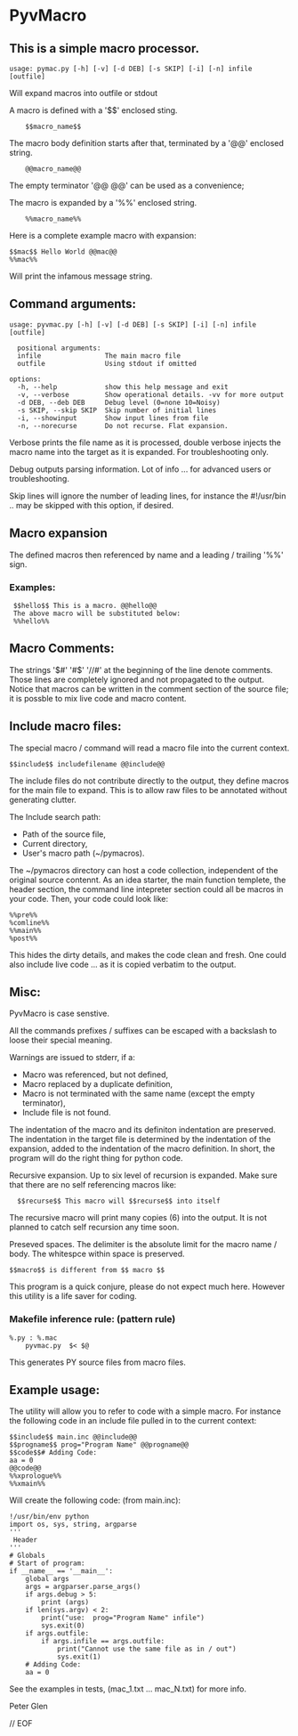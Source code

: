 # PyvMacro

## This is a simple macro processor.

    usage: pymac.py [-h] [-v] [-d DEB] [-s SKIP] [-i] [-n] infile [outfile]

Will expand macros into outfile or stdout

A macro is defined with a '\$\$' enclosed sting.

        $$macro_name$$

The macro body definition starts after that, terminated by a '@@' enclosed string.

        @@macro_name@@

 The empty terminator '@@ @@' can be used as a convenience;

The macro is expanded by a '%%' enclosed string.

        %%macro_name%%

Here is a complete example macro with expansion:

    $$mac$$ Hello World @@mac@@
    %%mac%%

Will print the infamous message string.

## Command arguments:

    usage: pyvmac.py [-h] [-v] [-d DEB] [-s SKIP] [-i] [-n] infile [outfile]

      positional arguments:
      infile                The main macro file
      outfile               Using stdout if omitted

    options:
      -h, --help            show this help message and exit
      -v, --verbose         Show operational details. -vv for more output
      -d DEB, --deb DEB     Debug level (0=none 10=Noisy)
      -s SKIP, --skip SKIP  Skip number of initial lines
      -i, --showinput       Show input lines from file
      -n, --norecurse       Do not recurse. Flat expansion.

Verbose prints the file name as it is processed, double verbose injects the macro name
into the target as it is expanded. For troubleshooting only.

Debug outputs parsing information. Lot of info ... for advanced users or troubleshooting.

Skip lines will ignore the number of leading lines, for instance the #!/usr/bin ..
may be skipped with this option, if desired.

## Macro expansion

The defined macros then referenced by name and a leading / trailing '%%' sign.

### Examples:

     $$hello$$ This is a macro. @@hello@@
     The above macro will be substituted below:
     %%hello%%

## Macro Comments:

The strings '$#' '#$' '//#' at the beginning of the line denote comments.
Those lines are completely ignored and not propagated to the output. Notice
that macros can be written in the comment section of the source file; it
is possble to mix live code and macro content.

## Include macro files:

The special macro / command will read a macro file into the current context.

    $$include$$ includefilename @@include@@

The include files do not contribute directly to the output, they define macros
for the main file to expand. This is to allow raw files to be annotated without
generating clutter.

The Include search path:

 * Path of the source file,
 * Current directory,
 * User's macro path (~/pymacros).

The ~/pymacros  directory can host a code collection, independent of the
original source contennt. As an idea starter, the main function templete,
the header section, the command line intepreter section could all be
macros in your code. Then, your code could look like:

    %%pre%%
    %comline%%
    %%main%%
    %post%%

This hides the dirty details, and makes the code clean and fresh.
One could also include live code ... as it is copied verbatim to the output.

## Misc:

PyvMacro is case senstive.

All the commands prefixes / suffixes can be escaped with a backslash to
loose their special meaning.

Warnings are issued to stderr, if a:

 * Macro was referenced, but not defined,
 * Macro replaced by a duplicate definition,
 * Macro is not terminated with the same name (except the empty terminator),
 * Include file is not found.

The indentation of the macro and its definiton indentation are preserved. The
indentation in the target file is determined by the indentation of the expansion,
added to the indentation of the macro definition. In short, the program will do the
right thing for python code.

Recursive expansion. Up to six level of recursion is expanded. Make sure that there
are no self referencing macros like:

      $$recurse$$ This macro will $$recurse$$ into itself

The recursive macro will print many copies (6) into the output. It is not planned to
catch self recursion any time soon.

Preseved spaces. The delimiter is the absolute limit for the macro name / body. The
whitespce within space is preserved.

    $$macro$$ is different from $$ macro $$

This program is a quick conjure, please do not expect much here. However this utility is a
life saver for coding.

### Makefile inference rule: (pattern rule)

    %.py : %.mac
        pyvmac.py  $< $@

This generates PY source files from macro files.

## Example usage:

  The utility will allow you to refer to code with a simple macro. For instance the
following code in an include file pulled in to the current context:

    $$include$$ main.inc @@include@@
    $$progname$$ prog="Program Name" @@progname@@
    $$code$$# Adding Code:
    aa = 0
    @@code@@
    %%xprologue%%
    %%xmain%%

Will create the following code: (from main.inc):

    !/usr/bin/env python
    import os, sys, string, argparse
    '''
     Header
    '''
    # Globals
    # Start of program:
    if __name__ == '__main__':
        global args
        args = argparser.parse_args()
        if args.debug > 5:
            print (args)
        if len(sys.argv) < 2:
            print("use:  prog="Program Name" infile")
            sys.exit(0)
        if args.outfile:
            if args.infile == args.outfile:
                print("Cannot use the same file as in / out")
                sys.exit(1)
        # Adding Code:
        aa = 0

 See the examples in tests, (mac_1.txt ... mac_N.txt) for more info.

 Peter Glen

// EOF
